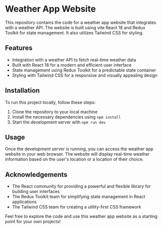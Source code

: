 # Weather App Website

This repository contains the code for a weather app website that integrates with a weather API. The website is built using vite React 18 and Redux Toolkit for state management. It also utilizes Tailwind CSS for styling.

## Features

- Integration with a weather API to fetch real-time weather data
- Built with React 18 for a modern and efficient user interface
- State management using Redux Toolkit for a predictable state container
- Styling with Tailwind CSS for a responsive and visually appealing design

## Installation

To run this project locally, follow these steps:

1. Clone the repository to your local machine
2. Install the necessary dependencies using `npm install`
3. Start the development server with `npm run dev`

## Usage

Once the development server is running, you can access the weather app website in your web browser. The website will display real-time weather information based on the user's location or a location of their choice.

## Acknowledgements

- The React community for providing a powerful and flexible library for building user interfaces
- The Redux Toolkit team for simplifying state management in React applications
- The Tailwind CSS team for creating a utility-first CSS framework

Feel free to explore the code and use this weather app website as a starting point for your own projects!

